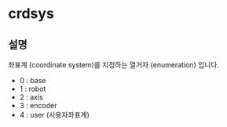 ﻿# crdsys

## 설명

좌표계 (coordinate system)를 지정하는 열거자 (enumeration) 입니다.

- 0 : base
- 1 : robot
- 2 : axis
- 3 : encoder
- 4 : user (사용자좌표계)

